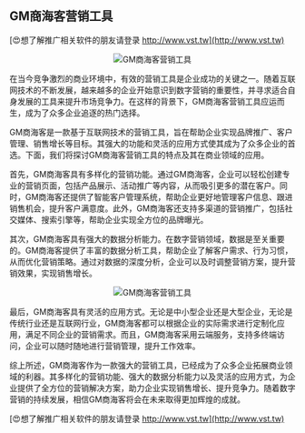 ## **GM商海客营销工具**

[😍想了解推广相关软件的朋友请登录 http://www.vst.tw](http://www.vst.tw)

 <center><img src="https://vst.tw/MP4/tuiguang/png/1.png" alt="GM商海客营销工具"></center>

在当今竞争激烈的商业环境中，有效的营销工具是企业成功的关键之一。随着互联网技术的不断发展，越来越多的企业开始意识到数字营销的重要性，并寻求适合自身发展的工具来提升市场竞争力。在这样的背景下，GM商海客营销工具应运而生，成为了众多企业追逐的热门选择。

GM商海客是一款基于互联网技术的营销工具，旨在帮助企业实现品牌推广、客户管理、销售增长等目标。其强大的功能和灵活的应用方式使其成为了众多企业的首选。下面，我们将探讨GM商海客营销工具的特点及其在商业领域的应用。

首先，GM商海客具有多样化的营销功能。通过GM商海客，企业可以轻松创建专业的营销页面，包括产品展示、活动推广等内容，从而吸引更多的潜在客户。同时，GM商海客还提供了智能客户管理系统，帮助企业更好地管理客户信息、跟进销售机会，提升客户满意度。此外，GM商海客还支持多渠道的营销推广，包括社交媒体、搜索引擎等，帮助企业实现全方位的品牌曝光。

其次，GM商海客具有强大的数据分析能力。在数字营销领域，数据是至关重要的。GM商海客提供了丰富的数据分析工具，帮助企业了解客户需求、行为习惯，从而优化营销策略。通过对数据的深度分析，企业可以及时调整营销方案，提升营销效果，实现销售增长。

 <center><img src="https://vst.tw/MP4/tuiguang/png/6.png" alt="GM商海客营销工具"></center>

最后，GM商海客具有灵活的应用方式。无论是中小型企业还是大型企业，无论是传统行业还是互联网行业，GM商海客都可以根据企业的实际需求进行定制化应用，满足不同企业的营销需求。而且，GM商海客采用云端服务，支持多终端访问，企业可以随时随地进行营销管理，提升工作效率。

综上所述，GM商海客作为一款强大的营销工具，已经成为了众多企业拓展商业领域的利器。其多样化的营销功能、强大的数据分析能力以及灵活的应用方式，为企业提供了全方位的营销解决方案，助力企业实现销售增长、提升竞争力。随着数字营销的持续发展，相信GM商海客将会在未来取得更加辉煌的成就。

[😍想了解推广相关软件的朋友请登录 http://www.vst.tw](http://www.vst.tw)



